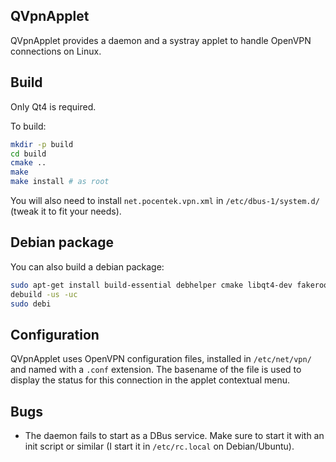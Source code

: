 ## QVpnApplet

QVpnApplet provides a daemon and a systray applet to handle OpenVPN connections
on Linux.

## Build

Only Qt4 is required.

To build:
`````bash
mkdir -p build
cd build
cmake ..
make
make install # as root
`````

You will also need to install `net.pocentek.vpn.xml` in `/etc/dbus-1/system.d/`
(tweak it to fit your needs).

## Debian package

You can also build a debian package:
`````bash
sudo apt-get install build-essential debhelper cmake libqt4-dev fakeroot devscripts
debuild -us -uc
sudo debi
`````

## Configuration

QVpnApplet uses OpenVPN configuration files, installed in `/etc/net/vpn/` and
named with a `.conf` extension. The basename of the file is used to display the
status for this connection in the applet contextual menu.

## Bugs

* The daemon fails to start as a DBus service. Make sure to start it with an
  init script or similar (I start it in `/etc/rc.local` on Debian/Ubuntu).

